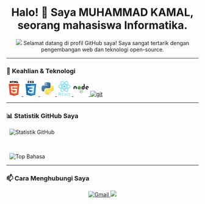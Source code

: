 <h1 align="center">Halo! 👋 Saya MUHAMMAD KAMAL, seorang mahasiswa Informatika.</h1>
<p align="center">
  <img src="https://media.giphy.com/media/hvRJCLFzcasrR4ia7z/giphy.gif" width="25px"> Selamat datang di profil GitHub saya! Saya sangat tertarik dengan pengembangan web dan teknologi open-source.
</p>

---

### 🚀 Keahlian & Teknologi

<p align="left">
  <a href="https://www.w3.org/html/" target="_blank"> <img src="https://raw.githubusercontent.com/devicons/devicon/master/icons/html5/html5-original-wordmark.svg" alt="html5" width="40" height="40"/> </a>
  <a href="https://www.w3.org/css/" target="_blank"> <img src="https://raw.githubusercontent.com/devicons/devicon/master/icons/css3/css3-original-wordmark.svg" alt="css3" width="40" height="40"/> </a>
  <a href="https://developer.mozilla.org/en-US/docs/Web/python" target="_blank"> <img src="https://raw.githubusercontent.com/devicons/devicon/master/icons/python/python-original.svg" alt="python" width="40" height="40"/> </a>
  <a href="https://reactjs.org/" target="_blank"> <img src="https://raw.githubusercontent.com/devicons/devicon/master/icons/react/react-original-wordmark.svg" alt="react" width="40" height="40"/> </a>
  <a href="https://nodejs.org" target="_blank"> <img src="https://raw.githubusercontent.com/devicons/devicon/master/icons/nodejs/nodejs-original-wordmark.svg" alt="nodejs" width="40" height="40"/> </a>
  <a href="https://git-scm.com/" target="_blank"> <img src="https://www.vectorlogo.zone/logos/git-scm/git-scm-icon.svg" alt="git" width="40" height="40"/> </a>
</p>

---

### 📊 Statistik GitHub Saya

<p align="center">

  <img align="center" src="https://github-readme-stats.vercel.app/api?username=kamale16&show_icons=true&theme=tokyonight&include_all_commits=true&count_private=true" alt="Statistik GitHub" />

  <br/>

  <img align="center" src="https://github-readme-stats.vercel.app/api/top-langs?username=kamale16&layout=compact&theme=tokyonight" alt="Top Bahasa" />

</p>

---

### 📫 Cara Menghubungi Saya

<p align="center">
 <a href="mailto:kamal.omel16@gmail.com">
  <img src="https://img.shields.io/badge/Gmail-D14836?style=for-the-badge&logo=gmail&logoColor=white" alt="Gmail"/>
</a>
   <a href="https://www.linkedin.com/in/muhammad-kamal-1b9a31299/" target="_blank">
    <img src="https://img.shields.io/badge/LinkedIn-0077B5?style=for-the-badge&logo=linkedin&logoColor=white" />
  </a>
</p>

